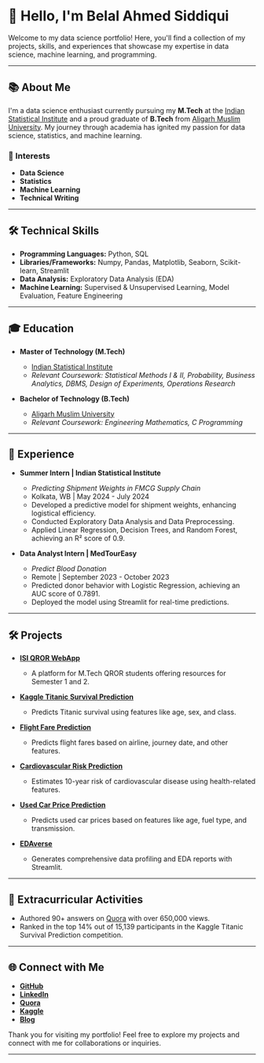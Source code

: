 # 👋 Hello, I'm Belal Ahmed Siddiqui

Welcome to my data science portfolio! Here, you'll find a collection of my projects, skills, and experiences that showcase my expertise in data science, machine learning, and programming.

---

## 📚 About Me

I'm a data science enthusiast currently pursuing my **M.Tech** at the [Indian Statistical Institute](https://www.isical.ac.in) and a proud graduate of **B.Tech** from [Aligarh Muslim University](https://www.amu.ac.in). My journey through academia has ignited my passion for data science, statistics, and machine learning.

### 🔬 Interests
- **Data Science**
- **Statistics**
- **Machine Learning**
- **Technical Writing**

---

## 🛠️ Technical Skills

- **Programming Languages:** Python, SQL
- **Libraries/Frameworks:** Numpy, Pandas, Matplotlib, Seaborn, Scikit-learn, Streamlit
- **Data Analysis:** Exploratory Data Analysis (EDA)
- **Machine Learning:** Supervised & Unsupervised Learning, Model Evaluation, Feature Engineering

---

## 🎓 Education

- **Master of Technology (M.Tech)**
  - [Indian Statistical Institute](https://www.isical.ac.in)
  - *Relevant Coursework: Statistical Methods I & II, Probability, Business Analytics, DBMS, Design of Experiments, Operations Research*

- **Bachelor of Technology (B.Tech)**
  - [Aligarh Muslim University](https://www.amu.ac.in)
  - *Relevant Coursework: Engineering Mathematics, C Programming*

---

## 💼 Experience

- **Summer Intern | Indian Statistical Institute**
  - *Predicting Shipment Weights in FMCG Supply Chain*
  - Kolkata, WB | May 2024 - July 2024
  - Developed a predictive model for shipment weights, enhancing logistical efficiency.
  - Conducted Exploratory Data Analysis and Data Preprocessing.
  - Applied Linear Regression, Decision Trees, and Random Forest, achieving an R² score of 0.9.

- **Data Analyst Intern | MedTourEasy**
  - *Predict Blood Donation*
  - Remote | September 2023 - October 2023
  - Predicted donor behavior with Logistic Regression, achieving an AUC score of 0.7891.
  - Deployed the model using Streamlit for real-time predictions.

---

## 🛠️ Projects

- **[ISI QROR WebApp](https://github.com/stoicsapien1/isi-qror-webapp)**
  - A platform for M.Tech QROR students offering resources for Semester 1 and 2.

- **[Kaggle Titanic Survival Prediction](https://github.com/stoicsapien1/Titanic_Survival_Prediction)**
  - Predicts Titanic survival using features like age, sex, and class.

- **[Flight Fare Prediction](https://github.com/stoicsapien1/FLIGHT_FARE_PREDICTION)**
  - Predicts flight fares based on airline, journey date, and other features.

- **[Cardiovascular Risk Prediction](https://github.com/stoicsapien1/HeartSafe-Evaluating-CHD-Risk)**
  - Estimates 10-year risk of cardiovascular disease using health-related features.

- **[Used Car Price Prediction](https://github.com/stoicsapien1/Car_Price_Prediction)**
  - Predicts used car prices based on features like age, fuel type, and transmission.

- **[EDAverse](https://github.com/stoicsapien1/EDAverse)**
  - Generates comprehensive data profiling and EDA reports with Streamlit.

---

## 🌟 Extracurricular Activities

- Authored 90+ answers on [Quora](https://www.quora.com/profile/Belal-Ahmed-Siddiqui) with over 650,000 views.
- Ranked in the top 14% out of 15,139 participants in the Kaggle Titanic Survival Prediction competition.

---

## 🌐 Connect with Me

- **[GitHub](https://github.com/stoicsapien1)**
- **[LinkedIn](https://www.linkedin.com/in/belal-ahmed-siddiqui)**
- **[Quora](https://www.quora.com/profile/Belal-Ahmed-Siddiqui)**
- **[Kaggle](https://www.kaggle.com/belal-ahmed-siddiqui)**
- **[Blog](https://medium.com/@belalahmedsiddiqui)**

Thank you for visiting my portfolio! Feel free to explore my projects and connect with me for collaborations or inquiries.

---

